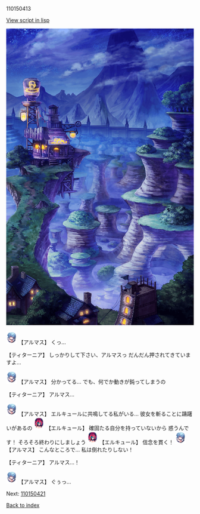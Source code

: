 110150413

[View script in lisp](../scripts/110150413.txt)

![005_Wilderness_Night.png](../images/backgrounds/005_Wilderness_Night.png)

<img src="../images/units/3103811.png" alt="3103811.png" height="34"/>
【アルマス】
くっ…

【ティターニア】
しっかりして下さい、アルマスっ
だんだん押されてきていますよ…

<img src="../images/units/3103811.png" alt="3103811.png" height="34"/>
【アルマス】
分かってる…
でも、何でか動きが鈍ってしまうの

【ティターニア】
アルマス…

<img src="../images/units/3103811.png" alt="3103811.png" height="34"/>
【アルマス】
エルキュールに共鳴してる私がいる…
彼女を斬ることに躊躇いがあるの

<img src="../images/units/3202519.png" alt="3202519.png" height="34"/>
【エルキュール】
確固たる自分を持っていないから
惑うんです！
そろそろ終わりにしましょう

<img src="../images/units/3202519.png" alt="3202519.png" height="34"/>
【エルキュール】
信念を貫く！

<img src="../images/units/3103811.png" alt="3103811.png" height="34"/>
【アルマス】
こんなところで…
私は倒れたりしない！

【ティターニア】
アルマス…！

<img src="../images/units/3103811.png" alt="3103811.png" height="34"/>
【アルマス】
ぐぅっ…

Next: [110150421](110150421.md)

[Back to index](index.md)
